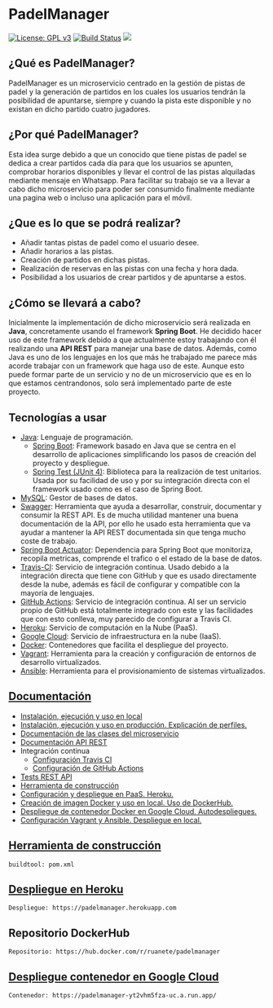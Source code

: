 # PadelManager

[![License: GPL v3](https://img.shields.io/badge/License-GPL%20v3-blue.svg)](https://www.gnu.org/licenses/gpl-3.0)
[![Build Status](https://travis-ci.org/ruanete/PadelManager.svg?branch=master)](https://travis-ci.org/ruanete/PadelManager)
![](https://github.com/ruanete/PadelManager/workflows/PadelManager/badge.svg)

## ¿Qué es PadelManager?
PadelManager es un microservicio centrado en la gestión de pistas de padel y la generación de partidos en los cuales los usuarios tendrán la posibilidad de apuntarse, siempre y cuando la pista este disponible y no existan en dicho partido cuatro jugadores.

## ¿Por qué PadelManager?
Esta idea surge debido a que un conocido que tiene pistas de padel se dedica a crear partidos cada día para que los usuarios se apunten, comprobar horarios disponibles y llevar el control de las pistas alquiladas mediante mensaje en Whatsapp. Para facilitar su trabajo se va a llevar a cabo dicho microservicio para poder ser consumido finalmente mediante una pagina web o incluso una aplicación para el móvil.

## ¿Que es lo que se podrá realizar?
* Añadir tantas pistas de padel como el usuario desee.
* Añadir horarios a las pistas.
* Creación de partidos en dichas pistas.
* Realización de reservas en las pistas con una fecha y hora dada.
* Posibilidad a los usuarios de crear partidos y de apuntarse a estos.

## ¿Cómo se llevará a cabo?
Inicialmente la implementación de dicho microservicio será realizada en **Java**, concretamente usando el framework **Spring Boot**. He decidido hacer uso de este framework debido a que actualmente estoy trabajando con él realizando una **API REST** para manejar una base de datos. Además, como Java es uno de los lenguajes en los que más he trabajado me parece más acorde trabajar con un framework que haga uso de este. Aunque esto puede formar parte de un servicio y no de un microservicio que es en lo que estamos centrandonos, solo será implementado parte de este proyecto.

## Tecnologías a usar
* [Java](https://www.java.com/es/): Lenguaje de programación.
  * [Spring Boot](https://spring.io/): Framework basado en Java que se centra en el desarrollo de aplicaciones simplificando los pasos de creación del proyecto y despliegue.
  * [Spring Test (JUnit 4)](https://docs.spring.io/spring/docs/current/spring-framework-reference/testing.html): Biblioteca para la realización de test unitarios. Usada por su facilidad de uso y por su integración directa con el framework usado como es el caso de Spring Boot.
* [MySQL](https://www.mysql.com/): Gestor de bases de datos.
* [Swagger](https://swagger.io/): Herramienta que ayuda a desarrollar, construir, documentar y consumir la REST API. Es de mucha utilidad mantener una buena documentación de la API, por ello he usado esta herramienta que va ayudar a mantener la API REST documentada sin que tenga mucho coste de trabajo.
* [Spring Boot Actuator](https://www.baeldung.com/spring-boot-actuators): Dependencia para Spring Boot que monitoriza, recopila metricas, comprende el trafico o el estado de la base de datos.
* [Travis-CI](https://travis-ci.org/): Servicio de integración continua. Usado debido a la integración directa que tiene con GitHub y que es usado directamente desde la nube, además es fácil de configurar y compatible con la mayoría de lenguajes.
* [GitHub Actions](https://github.com/features/actions): Servicio de integración continua. Al ser un servicio propio de GitHub está totalmente integrado con este y las facilidades que con esto conlleva, muy parecido de configurar a Travis CI.
* [Heroku](https://www.heroku.com/): Servicio de computación en la Nube (PaaS).
* [Google Cloud](https://cloud.google.com/): Servicio de infraestructura en la nube (IaaS).
* [Docker](https://www.docker.com/): Contenedores que facilita el despliegue del proyecto.
* [Vagrant](https://www.vagrantup.com/): Herramienta para la creación y configuración de entornos de desarrollo virtualizados.
* [Ansible](https://www.ansible.com/): Herramienta para el provisionamiento de sistemas virtualizados.

## [Documentación](https://github.com/ruanete/PadelManager/blob/master/doc/README.md)
* [Instalación, ejecución y uso en local](https://github.com/ruanete/PadelManager/tree/master/doc/instalacion_ejecucion.md)
* [Instalación, ejecución y uso en producción. Explicación de perfiles.](https://github.com/ruanete/PadelManager/tree/master/doc/instalacion_ejecucion_prod.md)
* [Documentación de las clases del microservicio](https://github.com/ruanete/PadelManager/tree/master/doc/clases.md)
* [Documentación API REST](https://github.com/ruanete/PadelManager/tree/master/doc/documentacion_api.md)
* Integración continua
  * [Configuración Travis CI](https://github.com/ruanete/PadelManager/tree/master/doc/travis.md)
  * [Configuración de GitHub Actions](https://github.com/ruanete/PadelManager/tree/master/doc/github_actions.md)
* [Tests REST API](https://github.com/ruanete/PadelManager/tree/master/doc/test.md)
* [Herramienta de construcción](https://github.com/ruanete/PadelManager/tree/master/doc/herramienta_construccion.md)
* [Configuración y despliegue en PaaS. Heroku.](https://github.com/ruanete/PadelManager/tree/master/doc/configuracion_despliegue_heroku.md)
* [Creación de imagen Docker y uso en local. Uso de DockerHub.](https://github.com/ruanete/PadelManager/tree/master/doc/docker.md)
* [Despliegue de contenedor Docker en Google Cloud. Autodespliegues.](https://github.com/ruanete/PadelManager/tree/master/doc/docker_to_googlecloud.md)
* [Configuración Vagrant y Ansible. Despliegue en local.](https://github.com/ruanete/PadelManager/tree/master/doc/vagrant_ansible.md)

## [Herramienta de construcción](https://github.com/ruanete/PadelManager/tree/master/doc/herramienta_construccion.md)
```
buildtool: pom.xml
```

## [Despliegue en Heroku](https://github.com/ruanete/PadelManager/tree/master/doc/configuracion_despliegue_heroku.md)
```
Despliegue: https://padelmanager.herokuapp.com
```

## Repositorio DockerHub
```
Repositorio: https://hub.docker.com/r/ruanete/padelmanager
```

## [Despliegue contenedor en  Google Cloud](https://github.com/ruanete/PadelManager/tree/master/doc/docker_to_googlecloud.md)
```
Contenedor: https://padelmanager-yt2vhm5fza-uc.a.run.app/
```
